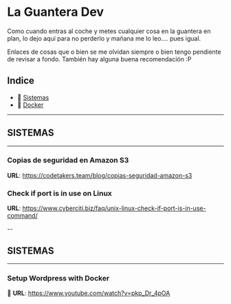 # La Guantera Dev
Como cuando entras al coche y metes cualquier cosa en la guantera en plan, lo dejo aquí para no perderlo y mañana me lo leo.... pues igual.

Enlaces de cosas que o bien se me olvidan siempre o bien tengo pendiente de revisar a fondo. También hay alguna buena recomendación :P

## Indice

- 💽  [Sistemas](#-conocimientos-sistemas)
- 🐳  [Docker](#-conocimientos-docker)
---

## <a id="-conocimientos-sistemas" /> SISTEMAS
---

### Copias de seguridad en Amazon S3

**URL**: https://codetakers.team/blog/copias-seguridad-amazon-s3

### Check if port is in use on Linux

**URL**: https://www.cyberciti.biz/faq/unix-linux-check-if-port-is-in-use-command/

--
## <a id="-conocimientos-sistemas" /> SISTEMAS
---
### Setup Wordpress with Docker
🎥 **URL**: https://www.youtube.com/watch?v=pkp_Dr_4pOA
